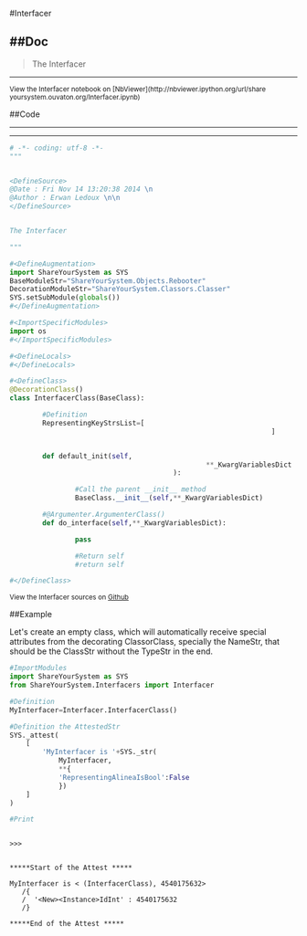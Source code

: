 

<!--
FrozenIsBool False
-->

#Interfacer

##Doc
----


>
> The Interfacer
>
>

----

<small>
View the Interfacer notebook on [NbViewer](http://nbviewer.ipython.org/url/share
yoursystem.ouvaton.org/Interfacer.ipynb)
</small>




<!--
FrozenIsBool False
-->

##Code

----

<ClassDocStr>

----

```python
# -*- coding: utf-8 -*-
"""


<DefineSource>
@Date : Fri Nov 14 13:20:38 2014 \n
@Author : Erwan Ledoux \n\n
</DefineSource>


The Interfacer

"""

#<DefineAugmentation>
import ShareYourSystem as SYS
BaseModuleStr="ShareYourSystem.Objects.Rebooter"
DecorationModuleStr="ShareYourSystem.Classors.Classer"
SYS.setSubModule(globals())
#</DefineAugmentation>

#<ImportSpecificModules>
import os
#</ImportSpecificModules>

#<DefineLocals>
#</DefineLocals>

#<DefineClass>
@DecorationClass()
class InterfacerClass(BaseClass):

        #Definition
        RepresentingKeyStrsList=[
                                                                ]


        def default_init(self,
                                                **_KwargVariablesDict
                                        ):

                #Call the parent __init__ method
                BaseClass.__init__(self,**_KwargVariablesDict)

        #@Argumenter.ArgumenterClass()
        def do_interface(self,**_KwargVariablesDict):

                pass

                #Return self
                #return self

#</DefineClass>


```

<small>
View the Interfacer sources on <a href="https://github.com/Ledoux/ShareYourSyste
m/tree/master/Pythonlogy/ShareYourSystem/Interfacers/Interfacer"
target="_blank">Github</a>
</small>




<!---
FrozenIsBool True
-->

##Example

Let's create an empty class, which will automatically receive
special attributes from the decorating ClassorClass,
specially the NameStr, that should be the ClassStr
without the TypeStr in the end.

```python
#ImportModules
import ShareYourSystem as SYS
from ShareYourSystem.Interfacers import Interfacer

#Definition
MyInterfacer=Interfacer.InterfacerClass()

#Definition the AttestedStr
SYS._attest(
    [
        'MyInterfacer is '+SYS._str(
            MyInterfacer,
            **{
            'RepresentingAlineaIsBool':False
            })
    ]
)

#Print



```


```console
>>>


*****Start of the Attest *****

MyInterfacer is < (InterfacerClass), 4540175632>
   /{
   /  '<New><Instance>IdInt' : 4540175632
   /}

*****End of the Attest *****



```

